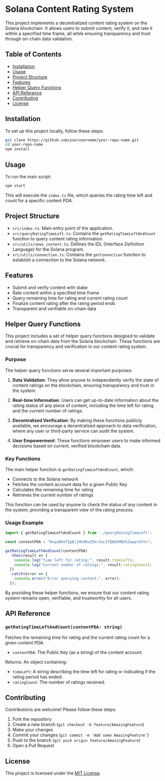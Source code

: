 # Solana Content Rating System

This project implements a decentralized content rating system on the Solana blockchain. It allows users to submit content, verify it, and rate it within a specified time frame, all while ensuring transparency and trust through on-chain data validation.

## Table of Contents

- [Installation](#installation)
- [Usage](#usage)
- [Project Structure](#project-structure)
- [Features](#features)
- [Helper Query Functions](#helper-query-functions)
- [API Reference](#api-reference)
- [Contributing](#contributing)
- [License](#license)

## Installation

To set up this project locally, follow these steps:

```bash
git clone https://github.com/yourusername/your-repo-name.git
cd your-repo-name
npm install
```

## Usage

To run the main script:

```bash
npm start
```

This will execute the `index.ts` file, which queries the rating time left and count for a specific content PDA.

## Project Structure

- `src/index.ts`: Main entry point of the application.
- `src/queryRatingTimeLeft.ts`: Contains the `getRatingTimeLeftAndCount` function to query content rating information.
- `src/utils/news_content.ts`: Defines the IDL (Interface Definition Language) for the Solana program.
- `src/utils/connection.ts`: Contains the `getConnection` function to establish a connection to the Solana network.

## Features

- Submit and verify content with stake
- Rate content within a specified time frame
- Query remaining time for rating and current rating count
- Finalize content rating after the rating period ends
- Transparent and verifiable on-chain data

## Helper Query Functions

This project includes a set of helper query functions designed to validate and retrieve on-chain data from the Solana blockchain. These functions are crucial for transparency and verification in our content rating system.

### Purpose

The helper query functions serve several important purposes:

1. **Data Validation**: They allow anyone to independently verify the state of content ratings on the blockchain, ensuring transparency and trust in the system.

2. **Real-time Information**: Users can get up-to-date information about the rating status of any piece of content, including the time left for rating and the current number of ratings.

3. **Decentralized Verification**: By making these functions publicly available, we encourage a decentralized approach to data verification, where any user or third-party service can audit the system.

4. **User Empowerment**: These functions empower users to make informed decisions based on current, verified blockchain data.

### Key Functions

The main helper function is `getRatingTimeLeftAndCount`, which:

- Connects to the Solana network
- Fetches the content account data for a given Public Key
- Calculates the remaining time for rating
- Retrieves the current number of ratings

This function can be used by anyone to check the status of any content in the system, providing a transparent view of the rating process.

### Usage Example

```typescript
import { getRatingTimeLeftAndCount } from './queryRatingTimeLeft';

const contentPDA = "HvqsWkVf5pBijHhdKuZ5kr3uL5TQW1KMQVSZwwprGVYv";

getRatingTimeLeftAndCount(contentPDA)
  .then(result => {
    console.log("Time left for rating:", result.timeLeft);
    console.log("Current number of ratings:", result.ratingCount);
  })
  .catch(error => {
    console.error("Error querying content:", error);
  });
```

By providing these helper functions, we ensure that our content rating system remains open, verifiable, and trustworthy for all users.

## API Reference

### `getRatingTimeLeftAndCount(contentPDA: string)`

Fetches the remaining time for rating and the current rating count for a given content PDA.

- `contentPDA`: The Public Key (as a string) of the content account.

Returns: An object containing:
- `timeLeft`: A string describing the time left for rating or indicating if the rating period has ended.
- `ratingCount`: The number of ratings received.

## Contributing

Contributions are welcome! Please follow these steps:

1. Fork the repository
2. Create a new branch (`git checkout -b feature/AmazingFeature`)
3. Make your changes
4. Commit your changes (`git commit -m 'Add some AmazingFeature'`)
5. Push to the branch (`git push origin feature/AmazingFeature`)
6. Open a Pull Request

## License

This project is licensed under the [MIT License](LICENSE).
